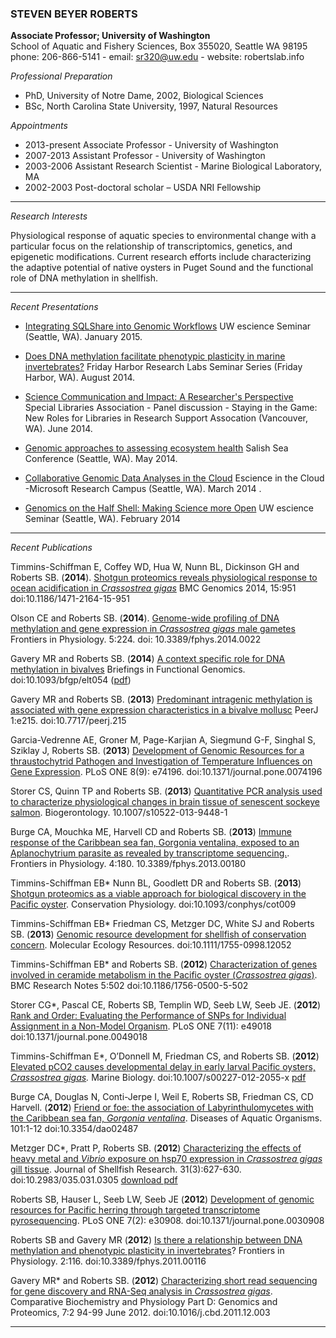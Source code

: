### **STEVEN BEYER ROBERTS** 
 
**Associate Professor; University of Washington**    
School of Aquatic and Fishery Sciences, Box 355020, Seattle WA 98195     
phone: 206-866-5141 - email: sr320@uw.edu - website: robertslab.info     
 
_Professional Preparation_    
* PhD, University of Notre Dame, 2002, Biological Sciences    
* BSc, North Carolina State University, 1997, Natural Resources    
 
_Appointments_  
* 2013-present Associate Professor - University of Washington  
* 2007-2013 Assistant Professor - University of Washington    
* 2003-2006 Assistant Research Scientist - Marine Biological Laboratory, MA    
* 2002-2003 Post-doctoral scholar – USDA NRI Fellowship   

--- 
 
_Research Interests_     
   
Physiological response of aquatic species to environmental change with a particular focus on the relationship of transcriptomics, genetics, and epigenetic modifications. Current research efforts include characterizing the adaptive potential of native oysters in Puget Sound and the functional role of DNA methylation in shellfish.

---

_Recent Presentations_

* [Integrating SQLShare into Genomic Workflows](https://github.com/sr320/escience-talk-sqlshare-2015) UW escience Seminar  (Seattle, WA). January 2015.


* [Does DNA methylation facilitate phenotypic plasticity in marine invertebrates?](http://www.slideshare.net/sr320/does-dna-methylation-facilitate-phenotypic-plasticity-in-marine-invertebrates) Friday Harbor Research Labs Seminar Series (Friday Harbor, WA). August 2014.        

* [Science Communication and Impact: A Researcher's Perspective](http://www.slideshare.net/sr320/science-communication-and-impact-a-researchers-perspective) Special Libraries Association - Panel discussion - Staying in the Game: New Roles for Libraries in Research Support Assocation (Vancouver, WA). June 2014.      

* [Genomic approaches to assessing ecosystem health](http://www.slideshare.net/sr320/genomic-approaches-to-assessing-ecosystem-health) Salish Sea Conference (Seattle, WA). May 2014.			

* [Collaborative Genomic Data Analyses in the Cloud](http://www.slideshare.net/sr320/escience-roberts-microsoft) Escience in the Cloud -Microsoft Research Campus (Seattle, WA). March 2014	.		

* [Genomics on the Half Shell: Making Science more Open](http://www.slideshare.net/sr320/escience-roberts) UW escience Seminar (Seattle, WA). February 2014


---
_Recent Publications_

Timmins-Schiffman E, Coffey WD, Hua W, Nunn BL, Dickinson GH and Roberts SB. (**2014**). [Shotgun proteomics reveals physiological response to ocean acidification in *Crassostrea gigas*](http://www.biomedcentral.com/1471-2164/15/951/) BMC Genomics 2014, 15:951  doi:10.1186/1471-2164-15-951 <span data-badge-popover="right" data-badge-type="4" data-doi="10.1186/1471-2164-15-951" data-hide-no-mentions="true" class="altmetric-embed"></span>

Olson CE and Roberts SB. (**2014**). [Genome-wide profiling of DNA methylation and gene expression in _Crassostrea gigas_ male gametes](http://journal.frontiersin.org/Journal/10.3389/fphys.2014.00224/abstract) Frontiers in Physiology. 5:224. doi: 10.3389/fphys.2014.0022   <span data-badge-popover="right" data-badge-type="4" data-doi="10.3389/fphys.2014.00224" data-hide-no-mentions="true" class="altmetric-embed"></span>

Gavery MR and Roberts SB. (**2014**) [A context specific role for DNA methylation in bivalves](http://bfg.oxfordjournals.org/content/13/3/217) Briefings in Functional Genomics. doi:10.1093/bfgp/elt054 ([pdf](http://eagle.fish.washington.edu/cnidarian/Briefings%20in%20Functional%20Genomics-2014-Gavery-217-22.pdf))   <span data-badge-popover="right" data-badge-type="4" data-doi="10.1093/bfgp/elt054" data-hide-no-mentions="true" class="altmetric-embed"></span>

Gavery MR and Roberts SB. (**2013**) [Predominant intragenic methylation is associated with gene expression characteristics in a bivalve mollusc](https://peerj.com/articles/215/) PeerJ 1:e215. doi:10.7717/peerj.215   <span data-badge-popover="right" data-badge-type="4" data-doi="10.7717/peerj.215" data-hide-no-mentions="true" class="altmetric-embed"></span>

<p>Garcia-Vedrenne AE, Groner M, Page-Karjian A, Siegmund G-F, Singhal S, Sziklay J, Roberts SB. (<strong>2013</strong>) <a href="http://www.plosone.org/article/info%3Adoi%2F10.1371%2Fjournal.pone.0074196">Development of Genomic Resources for a thraustochytrid Pathogen and Investigation of Temperature Influences on Gene Expression</a>.<span class="impactstory-embed" data-id="10.1371/journal.pone.0074196" data-id-type="doi" data-api-key="ROBERTSf058cdcd" data-show-logo="false" data-badge-size="small"></span> PLoS ONE 8(9): e74196. doi:10.1371/journal.pone.0074196


<p>Storer CS, Quinn TP and Roberts SB. (<strong>2013</strong>) <a href="http://link.springer.com/article/10.1007/s10522-013-9448-1">Quantitative PCR analysis used to characterize physiological changes in brain tissue of senescent sockeye salmon</a>.<span class="impactstory-embed" data-id="10.1007/s10522-013-9448-1" data-id-type="doi" data-api-key="ROBERTSf058cdcd" data-show-logo="false" data-badge-size="small"></span> Biogerontology. 10.1007/s10522-013-9448-1</p>

<p>Burge CA, Mouchka ME, Harvell CD and Roberts SB. (<strong>2013</strong>) <a href="http://www.frontiersin.org/invertebrate_physiology/10.3389/fphys.2013.00180/abstract">Immune response of the Caribbean sea fan, Gorgonia ventalina, exposed to an Aplanochytrium parasite as revealed by transcriptome sequencing.</a>.<span class="impactstory-embed" data-id="http://www.frontiersin.org/invertebrate_physiology/10.3389/fphys.2013.00180/abstract" data-id-type="url" data-api-key="ROBERTSf058cdcd" data-show-logo="false" data-badge-size="small"></span> Frontiers in Physiology. 4:180. 10.3389/fphys.2013.00180</p>

<p>Timmins-Schiffman EB* Nunn BL, Goodlett DR and Roberts SB. (<strong>2013</strong>) <a href="http://conphys.oxfordjournals.org/content/1/1/cot009.full.pdf+html">Shotgun proteomics as a viable approach for biological discovery in the Pacific oyster</a>.<span class="impactstory-embed" data-id="http://conphys.oxfordjournals.org/content/1/1/cot009.abstract" data-id-type="url" data-api-key="ROBERTSf058cdcd" data-show-logo="false" data-badge-size="small"></span> Conservation Physiology. doi:10.1093/conphys/cot009</p>

<p>Timmins-Schiffman EB* Friedman CS, Metzger DC, White SJ and Roberts SB. (<strong>2013</strong>) <a href="http://onlinelibrary.wiley.com/doi/10.1111/1755-0998.12052/abstract">Genomic resource development for shellfish of conservation concern</a>.<span class="impactstory-embed" data-id="10.1111/1755-0998.12052" data-id-type="doi" data-api-key="ROBERTSf058cdcd" data-show-logo="false" data-badge-size="small"></span> Molecular Ecology Resources. doi:10.1111/1755-0998.12052</p>

<p>Timmins-Schiffman EB*  and Roberts SB. (<strong>2012</strong>) <a href="http://www.biomedcentral.com/1756-0500/5/502">Characterization of genes involved in ceramide metabolism in the Pacific oyster (<em>Crassostrea gigas</em>)</a>.<span class="impactstory-embed" data-id="10.1186/1756-0500-5-502" data-id-type="doi" data-api-key="ROBERTSf058cdcd" data-show-logo="false" data-badge-size="small"></span> BMC Research Notes 5:502  doi:10.1186/1756-0500-5-502</p>

<p>Storer CG*, Pascal CE, Roberts SB, Templin WD, Seeb LW, Seeb JE. (<strong>2012</strong>) <a href="http://www.plosone.org/article/info%3Adoi%2F10.1371%2Fjournal.pone.0049018">Rank and Order: Evaluating the Performance of SNPs for Individual Assignment in a Non-Model Organism</a>.<span class="impactstory-embed" data-id="10.1371/journal.pone.0049018" data-id-type="doi" data-api-key="ROBERTSf058cdcd" data-show-logo="false" data-badge-size="small"></span> PLoS ONE 7(11): e49018 doi:10.1371/journal.pone.0049018</p>

<p>Timmins-Schiffman E*,  O’Donnell M, Friedman CS, and Roberts SB. (<strong>2012</strong>) <a href="http://www.springerlink.com/content/j051782638k7n058/">Elevated pCO2 causes developmental delay in early larval Pacific oysters, </a><em><a href="http://www.springerlink.com/content/j051782638k7n058/">Crassostrea gigas</a>.<span class="impactstory-embed" data-id="10.1007/s00227-012-2055-x" data-id-type="doi" data-api-key="ROBERTSf058cdcd" data-show-logo="false" data-badge-size="small"></span> </em>Marine Biology. doi:10.1007/s00227-012-2055-x <a href="http://eagle.fish.washington.edu/cnidarian/ETS_oyster_larve_MB.pdf">pdf</a></p>

<p>Burge CA, Douglas N, Conti-Jerpe I, Weil E, Roberts SB, Friedman CS,  CD Harvell. (<strong>2012</strong>) <a href="http://www.int-res.com/abstracts/dao/v101/n1/p1-12/">Friend or foe: the association of Labyrinthulomycetes with the Caribbean sea fan, <em>Gorgonia ventalina</em></a>.<span class="impactstory-embed" data-id="10.3354/dao02487" data-id-type="doi" data-api-key="ROBERTSf058cdcd" data-show-logo="false" data-badge-size="small"></span> Diseases of Aquatic Organisms. 101:1-12  doi:10.3354/dao02487</p>

<p>Metzger DC*, Pratt P, Roberts SB. (<strong>2012</strong>)  <a href="http://dx.doi.org/10.2983/035.031.0305">Characterizing the effects of heavy metal and <em>Vibrio</em> exposure on hsp70 expression in <em>Crassostrea gigas</em> gill tissue</a>.<span class="impactstory-embed" data-id="10.2983/035.031.0305" data-id-type="doi" data-api-key="ROBERTSf058cdcd" data-show-logo="false" data-badge-size="small"></span> Journal of Shellfish Research. 31(3):627-630. doi:10.2983/035.031.0305 <a href="http://faculty.washington.edu/sr320/wordpress/wp-content/uploads/2012/03/Meztger_JSR.pdf">download pdf</a></p>

<p>Roberts SB, Hauser L, Seeb LW, Seeb JE (<strong>2012</strong>) <a href="http://www.plosone.org/article/info%3Adoi%2F10.1371%2Fjournal.pone.0030908">Development of genomic resources for Pacific herring through targeted transcriptome pyrosequencing</a>.<span class="impactstory-embed" data-id="10.1371/journal.pone.0030908" data-id-type="doi" data-api-key="ROBERTSf058cdcd" data-show-logo="false" data-badge-size="small"></span> PLoS ONE 7(2): e30908. doi:10.1371/journal.pone.0030908</p>


<p>Roberts SB and Gavery MR (<strong>2012</strong>) <a href="http://www.ncbi.nlm.nih.gov/pmc/articles/PMC3249382/?tool=pubmed">Is there a relationship between DNA methylation and phenotypic plasticity in invertebrates</a>? <span class="impactstory-embed" data-id="10.3389/fphys.2011.00116" data-id-type="doi" data-api-key="ROBERTSf058cdcd" data-show-logo="false" data-badge-size="small"></span> Frontiers in Physiology. 2:116. doi:10.3389/fphys.2011.00116</p>

<p>Gavery MR* and Roberts SB. (<strong>2012</strong>) <a href="http://www.sciencedirect.com/science/article/pii/S1744117X11001018">Characterizing short read sequencing for gene discovery and RNA-Seq analysis in <em>Crassostrea gigas</em></a>.<span class="impactstory-embed" data-id="10.1016/j.cbd.2011.12.003" data-id-type="doi" data-api-key="ROBERTSf058cdcd" data-show-logo="false" data-badge-size="small"></span> Comparative Biochemistry and Physiology Part D: Genomics and Proteomics, 7:2 94-99 June 2012. doi:10.1016/j.cbd.2011.12.003 </p>

---
